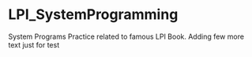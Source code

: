 # LPI_SystemProgramming
System Programs Practice related to famous LPI Book.
Adding few more text just for test
